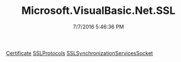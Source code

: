 ﻿---
title: Microsoft.VisualBasic.Net.SSL
date: 7/7/2016 5:46:36 PM
---

[Certificate](T-Microsoft.VisualBasic.Net.SSL.Certificate.html)
[SSLProtocols](T-Microsoft.VisualBasic.Net.SSL.SSLProtocols.html)
[SSLSynchronizationServicesSocket](T-Microsoft.VisualBasic.Net.SSL.SSLSynchronizationServicesSocket.html)

